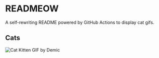 # READMEOW

A self-rewriting README powered by GitHub Actions to display cat gifs.

## Cats

![Cat Kitten GIF by Demic](https://media2.giphy.com/media/3oriO0OEd9QIDdllqo/200.gif?cid=9acd02daokpq1sgphs811c2yvdak1ga478nyehxh3jobvqdc&ep=v1_gifs_search&rid=200.gif&ct=g)
